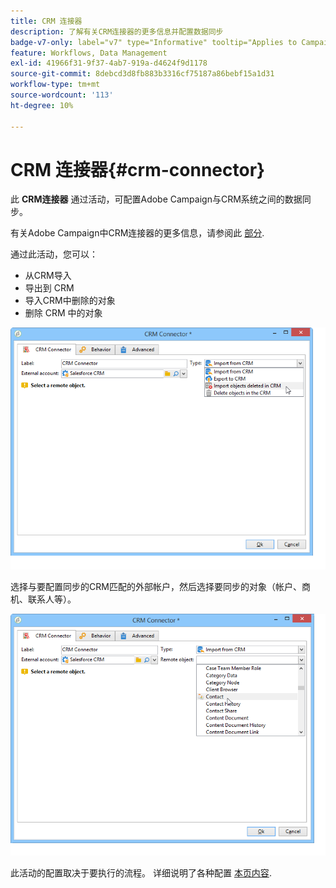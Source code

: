 ```yaml
---
title: CRM 连接器
description: 了解有关CRM连接器的更多信息并配置数据同步
badge-v7-only: label="v7" type="Informative" tooltip="Applies to Campaign Classic v7 only"
feature: Workflows, Data Management
exl-id: 41966f31-9f37-4ab7-919a-d4624f9d1178
source-git-commit: 8debcd3d8fb883b3316cf75187a86bebf15a1d31
workflow-type: tm+mt
source-wordcount: '113'
ht-degree: 10%

---
```


# CRM 连接器{#crm-connector}



此 **CRM连接器** 通过活动，可配置Adobe Campaign与CRM系统之间的数据同步。

有关Adobe Campaign中CRM连接器的更多信息，请参阅此 [部分](../../platform/using/crm-connectors.md).

通过此活动，您可以：

* 从CRM导入
* 导出到 CRM
* 导入CRM中删除的对象
* 删除 CRM 中的对象

![](assets/crm_task_select_op.png)

选择与要配置同步的CRM匹配的外部帐户，然后选择要同步的对象（帐户、商机、联系人等）。

![](assets/crm_task_select_obj.png)

此活动的配置取决于要执行的流程。 详细说明了各种配置 [本页内容](../../platform/using/crm-data-sync.md).
